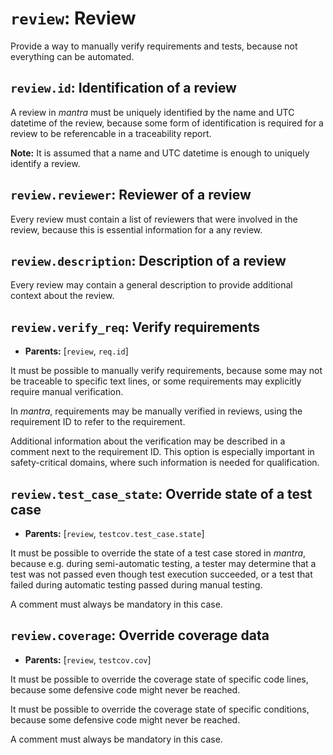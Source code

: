 # `review`: Review

Provide a way to manually verify requirements and tests,
because not everything can be automated.

## `review.id`: Identification of a review

A review in *mantra* must be uniquely identified by the name
and UTC datetime of the review, because some form of identification is required for a review to be referencable in a traceability report.

**Note:** It is assumed that a name and UTC datetime is enough to uniquely identify a review.

## `review.reviewer`: Reviewer of a review

Every review must contain a list of reviewers that were involved in the review, because this is essential information for a any review.

## `review.description`: Description of a review

Every review may contain a general description
to provide additional context about the review.

## `review.verify_req`: Verify requirements

- **Parents:** [`review`, `req.id`]

It must be possible to manually verify requirements,
because some may not be traceable to specific text lines,
or some requirements may explicitly require manual verification.

In *mantra*, requirements may be manually verified in reviews,
using the requirement ID to refer to the requirement.

Additional information about the verification may be described
in a comment next to the requirement ID.
This option is especially important in safety-critical domains,
where such information is needed for qualification.

## `review.test_case_state`: Override state of a test case

- **Parents:** [`review`, `testcov.test_case.state`]

It must be possible to override the state of a test case
stored in *mantra*, because e.g. during semi-automatic testing,
a tester may determine that a test was not passed even though
test execution succeeded, or a test that failed during
automatic testing passed during manual testing.

A comment must always be mandatory in this case.

## `review.coverage`: Override coverage data

- **Parents:** [`review`, `testcov.cov`]

It must be possible to override the coverage state of specific code lines,
because some defensive code might never be reached.

It must be possible to override the coverage state of specific
conditions, because some defensive code might never be reached.

A comment must always be mandatory in this case.
